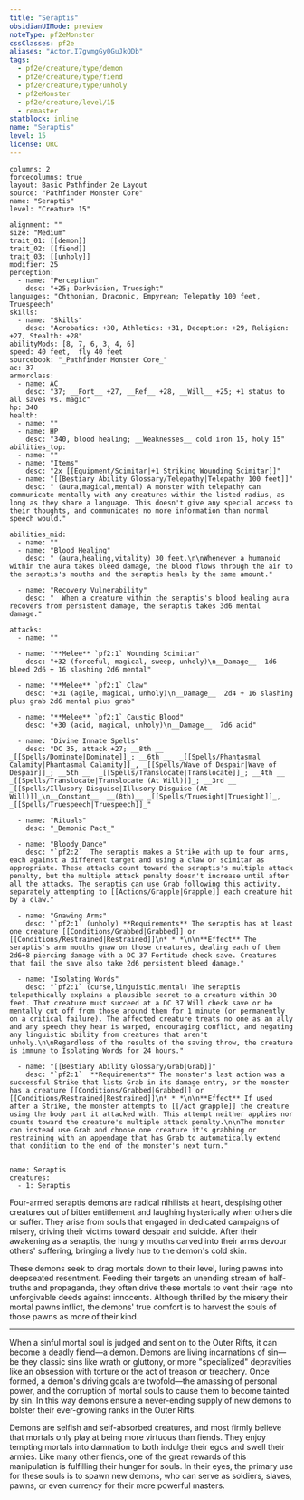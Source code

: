 ```yaml
---
title: "Seraptis"
obsidianUIMode: preview
noteType: pf2eMonster
cssClasses: pf2e
aliases: "Actor.I7gvmgGy0GuJkQDb" 
tags:
  - pf2e/creature/type/demon
  - pf2e/creature/type/fiend
  - pf2e/creature/type/unholy
  - pf2eMonster
  - pf2e/creature/level/15
  - remaster
statblock: inline
name: "Seraptis"
level: 15
license: ORC
---
```


```statblock
columns: 2
forcecolumns: true
layout: Basic Pathfinder 2e Layout
source: "Pathfinder Monster Core"
name: "Seraptis"
level: "Creature 15"

alignment: ""
size: "Medium"
trait_01: [[demon]]
trait_02: [[fiend]]
trait_03: [[unholy]]
modifier: 25
perception:
  - name: "Perception"
    desc: "+25; Darkvision, Truesight"
languages: "Chthonian, Draconic, Empyrean; Telepathy 100 feet, Truespeech"
skills:
  - name: "Skills"
    desc: "Acrobatics: +30, Athletics: +31, Deception: +29, Religion: +27, Stealth: +28"
abilityMods: [8, 7, 6, 3, 4, 6]
speed: 40 feet,  fly 40 feet
sourcebook: "_Pathfinder Monster Core_"
ac: 37
armorclass:
  - name: AC
    desc: "37; __Fort__ +27, __Ref__ +28, __Will__ +25; +1 status to all saves vs. magic"
hp: 340
health:
  - name: ""
  - name: HP
    desc: "340, blood healing; __Weaknesses__ cold iron 15, holy 15"
abilities_top:
  - name: ""
  - name: "Items"
    desc: "2x [[Equipment/Scimitar|+1 Striking Wounding Scimitar]]"
  - name: "[[Bestiary Ability Glossary/Telepathy|Telepathy 100 feet]]"
    desc: " (aura,magical,mental) A monster with telepathy can communicate mentally with any creatures within the listed radius, as long as they share a language. This doesn't give any special access to their thoughts, and communicates no more information than normal speech would."

abilities_mid:
  - name: ""
  - name: "Blood Healing"
    desc: " (aura,healing,vitality) 30 feet.\n\nWhenever a humanoid within the aura takes bleed damage, the blood flows through the air to the seraptis's mouths and the seraptis heals by the same amount."

  - name: "Recovery Vulnerability"
    desc: "  When a creature within the seraptis's blood healing aura recovers from persistent damage, the seraptis takes 3d6 mental damage."

attacks:
  - name: ""

  - name: "**Melee** `pf2:1` Wounding Scimitar"
    desc: "+32 (forceful, magical, sweep, unholy)\n__Damage__  1d6 bleed 2d6 + 16 slashing 2d6 mental"

  - name: "**Melee** `pf2:1` Claw"
    desc: "+31 (agile, magical, unholy)\n__Damage__  2d4 + 16 slashing plus grab 2d6 mental plus grab"

  - name: "**Melee** `pf2:1` Caustic Blood"
    desc: "+30 (acid, magical, unholy)\n__Damage__  7d6 acid"

  - name: "Divine Innate Spells"
    desc: "DC 35, attack +27; __8th __  _[[Spells/Dominate|Dominate]]_; __6th __  _[[Spells/Phantasmal Calamity|Phantasmal Calamity]]_, _[[Spells/Wave of Despair|Wave of Despair]]_; __5th __  _[[Spells/Translocate|Translocate]]_; __4th __  _[[Spells/Translocate|Translocate (At Will)]]_; __3rd __  _[[Spells/Illusory Disguise|Illusory Disguise (At Will)]]_\n__Constant__  __(8th)__ _[[Spells/Truesight|Truesight]]_, _[[Spells/Truespeech|Truespeech]]_"

  - name: "Rituals"
    desc: "_Demonic Pact_"

  - name: "Bloody Dance"
    desc: "`pf2:2`  The seraptis makes a Strike with up to four arms, each against a different target and using a claw or scimitar as appropriate. These attacks count toward the seraptis's multiple attack penalty, but the multiple attack penalty doesn't increase until after all the attacks. The seraptis can use Grab following this activity, separately attempting to [[Actions/Grapple|Grapple]] each creature hit by a claw."

  - name: "Gnawing Arms"
    desc: "`pf2:1` (unholy) **Requirements** The seraptis has at least one creature [[Conditions/Grabbed|Grabbed]] or [[Conditions/Restrained|Restrained]]\n* * *\n\n**Effect** The seraptis's arm mouths gnaw on those creatures, dealing each of them 2d6+8 piercing damage with a DC 37 Fortitude check save. Creatures that fail the save also take 2d6 persistent bleed damage."

  - name: "Isolating Words"
    desc: "`pf2:1` (curse,linguistic,mental) The seraptis telepathically explains a plausible secret to a creature within 30 feet. That creature must succeed at a DC 37 Will check save or be mentally cut off from those around them for 1 minute (or permanently on a critical failure). The affected creature treats no one as an ally and any speech they hear is warped, encouraging conflict, and negating any linguistic ability from creatures that aren't unholy.\n\nRegardless of the results of the saving throw, the creature is immune to Isolating Words for 24 hours."

  - name: "[[Bestiary Ability Glossary/Grab|Grab]]"
    desc: "`pf2:1`  **Requirements** The monster's last action was a successful Strike that lists Grab in its damage entry, or the monster has a creature [[Conditions/Grabbed|Grabbed]] or [[Conditions/Restrained|Restrained]]\n* * *\n\n**Effect** If used after a Strike, the monster attempts to [[/act grapple]] the creature using the body part it attacked with. This attempt neither applies nor counts toward the creature's multiple attack penalty.\n\nThe monster can instead use Grab and choose one creature it's grabbing or restraining with an appendage that has Grab to automatically extend that condition to the end of the monster's next turn."
 
```

```encounter-table
name: Seraptis
creatures:
  - 1: Seraptis
```



Four-armed seraptis demons are radical nihilists at heart, despising other creatures out of bitter entitlement and laughing hysterically when others die or suffer. They arise from souls that engaged in dedicated campaigns of misery, driving their victims toward despair and suicide. After their awakening as a seraptis, the hungry mouths carved into their arms devour others' suffering, bringing a lively hue to the demon's cold skin.

These demons seek to drag mortals down to their level, luring pawns into deepseated resentment. Feeding their targets an unending stream of half-truths and propaganda, they often drive these mortals to vent their rage into unforgivable deeds against innocents. Although thrilled by the misery their mortal pawns inflict, the demons' true comfort is to harvest the souls of those pawns as more of their kind.

* * *

When a sinful mortal soul is judged and sent on to the Outer Rifts, it can become a deadly fiend—a demon. Demons are living incarnations of sin—be they classic sins like wrath or gluttony, or more "specialized" depravities like an obsession with torture or the act of treason or treachery. Once formed, a demon's driving goals are twofold—the amassing of personal power, and the corruption of mortal souls to cause them to become tainted by sin. In this way demons ensure a never-ending supply of new demons to bolster their ever-growing ranks in the Outer Rifts.

Demons are selfish and self-absorbed creatures, and most firmly believe that mortals only play at being more virtuous than fiends. They enjoy tempting mortals into damnation to both indulge their egos and swell their armies. Like many other fiends, one of the great rewards of this manipulation is fulfilling their hunger for souls. In their eyes, the primary use for these souls is to spawn new demons, who can serve as soldiers, slaves, pawns, or even currency for their more powerful masters.
